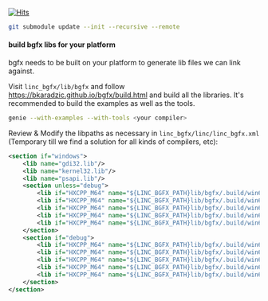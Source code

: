 [![Hits](https://hits.seeyoufarm.com/api/count/incr/badge.svg?url=https%3A%2F%2Fgithub.com%2FdazKind%2Flinc_bgfx&count_bg=%2379C83D&title_bg=%23555555&icon=&icon_color=%23E7E7E7&title=hits&edge_flat=false)](https://hits.seeyoufarm.com)
```bash
git submodule update --init --recursive --remote
```

#### build bgfx libs for your platform
bgfx needs to be built on your platform to generate lib files we can link against.

Visit `linc_bgfx/lib/bgfx` and follow https://bkaradzic.github.io/bgfx/build.html and build all the libraries. It's recommended to build the examples as well as the tools.
```bash
genie --with-examples --with-tools <your compiler>
```

Review & Modify the libpaths as necessary in `linc_bgfx/linc/linc_bgfx.xml` (Temporary till we find a solution for all kinds of compilers, etc): 
```xml
<section if="windows">
    <lib name="gdi32.lib"/>
    <lib name="kernel32.lib"/>
    <lib name="psapi.lib"/>
    <section unless="debug">
        <lib if="HXCPP_M64" name="${LINC_BGFX_PATH}lib/bgfx/.build/win64_vs2022/bin/bgfxRelease.lib"/>
        <lib if="HXCPP_M64" name="${LINC_BGFX_PATH}lib/bgfx/.build/win64_vs2022/bin/bimgRelease.lib"/>
        <lib if="HXCPP_M64" name="${LINC_BGFX_PATH}lib/bgfx/.build/win64_vs2022/bin/bimg_decodeRelease.lib"/>
        <lib if="HXCPP_M64" name="${LINC_BGFX_PATH}lib/bgfx/.build/win64_vs2022/bin/bimg_encodeRelease.lib"/>
        <lib if="HXCPP_M64" name="${LINC_BGFX_PATH}lib/bgfx/.build/win64_vs2022/bin/bxRelease.lib"/>
    </section>
    <section if="debug">
        <lib if="HXCPP_M64" name="${LINC_BGFX_PATH}lib/bgfx/.build/win64_vs2022/bin/bgfxDebug.lib"/>
        <lib if="HXCPP_M64" name="${LINC_BGFX_PATH}lib/bgfx/.build/win64_vs2022/bin/bimgDebug.lib"/>
        <lib if="HXCPP_M64" name="${LINC_BGFX_PATH}lib/bgfx/.build/win64_vs2022/bin/bimg_decodeDebug.lib"/>
        <lib if="HXCPP_M64" name="${LINC_BGFX_PATH}lib/bgfx/.build/win64_vs2022/bin/bimg_encodeDebug.lib"/>
        <lib if="HXCPP_M64" name="${LINC_BGFX_PATH}lib/bgfx/.build/win64_vs2022/bin/bxDebug.lib"/>
    </section>
</section>
```